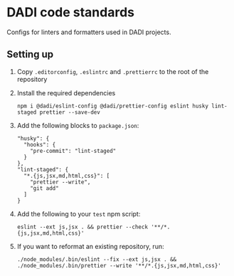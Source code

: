# DADI code standards

Configs for linters and formatters used in DADI projects.

## Setting up

1. Copy `.editorconfig`, `.eslintrc` and `.prettierrc` to the root of the repository

1. Install the required dependencies

   ```
   npm i @dadi/eslint-config @dadi/prettier-config eslint husky lint-staged prettier --save-dev
   ```

1. Add the following blocks to `package.json`:

   ```
   "husky": {
     "hooks": {
       "pre-commit": "lint-staged"
     }
   },
   "lint-staged": {
     "*.{js,jsx,md,html,css}": [
       "prettier --write",
       "git add"
     ]
   }
   ```

1. Add the following to your `test` npm script:

   ```
   eslint --ext js,jsx . && prettier --check '**/*.{js,jsx,md,html,css}'
   ```

1. If you want to reformat an existing repository, run:

   ```
   ./node_modules/.bin/eslint --fix --ext js,jsx . && ./node_modules/.bin/prettier --write '**/*.{js,jsx,md,html,css}'
   ```
